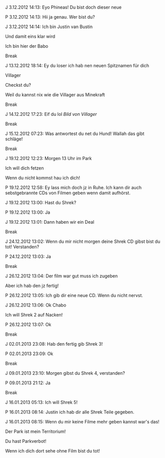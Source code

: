 J 3.12.2012 14:13:
Eyo Phineas! Du bist doch dieser neue

P 3.12.2012 14:13:
Hii ja genau. Wer bist du?

J 3.12.2012 14:14:
Ich bin Justin van Bustin

Und damit eins klar wird

Ich bin hier der Babo

Break

J 13.12.2012 18:14:
Ey du loser ich hab nen neuen Spitznamen für dich 

Villager

Checkst du?

Weil du kannst nix wie die Villager aus Minekraft

Break

J 14.12.2012 17:23:
Eif du lol
*Bild von Villager*

Break

J 15.12.2012 07:23:
Was antwortest du net du Hund!
Wallah das gibt schläge!

Break

J 19.12.2012 12:23:
Morgen 13 Uhr im Park

Ich will dich fetzen

Wenn du nicht kommst hau ich dich!

P 19.12.2012 12:58:
Ey lass mich doch jz in Ruhe. Ich kann dir auch sebstgebrannte CDs von Filmen geben wenn damit aufhörst.

J 19.12.2012 13:00:
Hast du Shrek?

P 19.12.2012 13:00:
Ja

J 19.12.2012 13:01:
Dann haben wir ein Deal

Break

J 24.12.2012 13:02:
Wenn du mir nicht morgen deine Shrek CD gibst bist du tot!
Verstanden?

P 24.12.2012 13:03:
Ja

Break

J 26.12.2012 13:04:
Der film war gut muss ich zugeben

Aber ich hab den jz fertig!

P 26.12.2012 13:05:
Ich gib dir eine neue CD. Wenn du nicht nervst.

J 26.12.2012 13:06:
Ok Chabo

Ich will Shrek 2 auf Nacken!

P 26.12.2012 13:07:
Ok

Break

J 02.01.2013 23:08:
Hab den fertig gib Shrek 3!

P 02.01.2013 23:09:
Ok

Break

J 09.01.2013 23:10:
Morgen gibst du Shrek 4, verstanden?

P 09.01.2013 21:12:
Ja

Break

J 16.01.2013 05:13:
Ich will Shrek 5!

P 16.01.2013 08:14:
Justin ich hab dir alle Shrek Teile gegeben.

J 16.01.2013 08:15:
Wenn du mir keine Filme mehr geben kannst war's das!

Der Park ist mein Territorium!

Du hast Parkverbot!

Wenn ich dich dort sehe ohne Film bist du tot!
